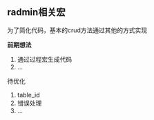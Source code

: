 ## radmin相关宏

为了简化代码，基本的crud方法通过其他的方式实现

**前期想法**

1. 通过过程宏生成代码
2. ...

待优化

1. table_id
2. 错误处理
3. ...
